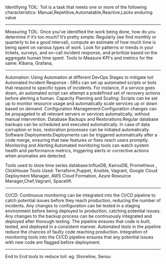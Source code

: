 
Identifying TOIL:
Toil is a task that meets one or more of the following characteristics:
Manual,Repetitive,Automatable,Reactive,Lacks enduring value
********************************************************************************************************************************************************************************************************************************************************
Measuring TOIL:
Once you’ve identified the work being done, how do you determine if it’s too much? 
It’s pretty simple: Regularly (we find monthly or quarterly to be a good interval), compute an estimate of how much time is being spent on various types of work.
Look for patterns or trends in your tickets, surveys, and on-call incident response, and prioritize based on the aggregate human time spent.
Tools to Measure KPI's and metrics for the same: Kibana, Grafana,
********************************************************************************************************************************************************************************************************************************************************

Automation: 
Using Automation at different DevOps Stages to mitigate toil
Automated Incident Response : SREs can set up automated scripts or bots that respond to specific types of incidents. For instance, if a service goes down, an automated script can attempt a predefined set of recovery actions before alerting a human.
Capacity Planning and Scaling: Scripts can be set up to monitor resource usage and automatically scale services up or down based on demand.
Configuration Management:Configuration changes can be propagated to all relevant servers or services automatically, without manual intervention.
Database Backups and Restorations:Regular database backups can be scheduled and executed automatically. In case of data corruption or loss, restoration processes can be initiated automatically.
Software Deployments:Deployments can be triggered automatically after a code merge, ensuring that new features or fixes reach users promptly.
Monitoring and Alerting:Automated monitoring tools can watch system health and performance metrics, triggering alerts or corrective actions when anomalies are detected.

Tools used to store time series database:InfluxDB, KairosDB, Prometheus , ClickHouse
Tools Used: Terraform,Puppet, Ansible, Vagrant, Google Cloud Deployment Manager, AWS Cloud Formation, Azure Resource Manager,Chef,Vagrant, Spacelift.

********************************************************************************************************************************************************************************************************************************************************

CI/CD: 
Continuous monitoring can be integrated into the CI/CD pipeline to catch potential issues before they reach production, reducing the number of incidents.
Any changes to configuration can be tested in a staging environment before being deployed to production, catching potential issues.
Any changes to the backup process can be continuously integrated and deployed after thorough testing.
The pipeline ensures that code is built, tested, and deployed in a consistent manner. Automated tests in the pipeline reduce the chances of faulty code reaching production.
Integration of monitoring tools into the CI/CD pipeline ensures that any potential issues with new code are flagged before deployment.
********************************************************************************************************************************************************************************************************************************************************


End to End tools to reduce toil:
eg: Shoreline, Sensu
 
